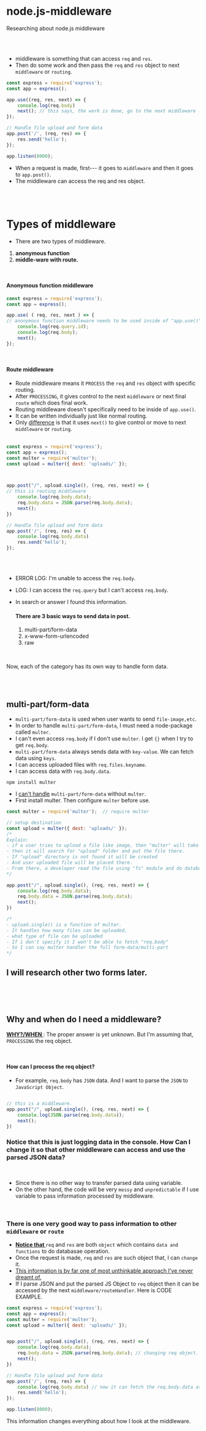 # node.js-middleware
Researching about node.js middleware

<br>
<br>

* middleware is something that can access `req` and `res`.
* Then do some work and then pass the `req` and `res` object to next `middleware` or `routing`.
```javascript
const express = require('express');
const app = express();

app.use((req, res, next) => {
    console.log(req.body)
    next(); // this says, the work is done, go to the next middleware
});

// Handle file upload and form data
app.post('/', (req, res) => {
    res.send('hello'); 
});

app.listen(8000);
```
* When a request is made, first--- it goes to `middleware` and then it goes to `app.post()`.
* The middleware can access the req and res object.

<br>
<br>

# Types of middleware
* There are two types of middleware.
1. <b>anonymous function </b>
2. <b>middle-ware with route. </b>

<br>

#### Anonymous function middleware
```javascript
const express = require('express');
const app = express();

app.use( ( req, res, next ) => {
// anonymous function middleware needs to be used inside of "app.use()".
    console.log(req.query.id);
    console.log(req.body);
    next();
});
```

<br>

#### Route middleware
* Route middleware means it `PROCESS` the `req` and `res` object with specific routing.
* After `PROCESSING`, it gives control to the next `middleware` or next final `route` which does final work.
* Routing middleware doesn't specifically need to be inside of `app.use()`.
* It can be written individually just like normal routing.
* Only <ins>difference</ins> is that it uses `next()` to give control or move to next `middleware` or `routing`. <br> <br>
```javascript
const express = require('express');
const app = express();
const multer = require('multer');
const upload = multer({ dest: 'uploads/' });



app.post("/", upload.single(), (req, res, next) => {
// this is routing middleware
    console.log(req.body.data);
    req.body.data = JSON.parse(req.body.data);
    next();
})

// Handle file upload and form data
app.post('/', (req, res) => {
    console.log(req.body.data)
    res.send('hello'); 
});
```


<br>
<br>

* ERROR LOG: I'm unable to access the `req.body`. 
* LOG: I can access the `req.query` but I can't access `req.body`.
* In search or answer I found this information.
  <br>

  #### There are 3 basic ways to send data in post.
  1. multi-part/form-data
  2. x-www-form-urlencoded
  3. raw

<br>

Now, each of the category has its own way to handle form data.

<br>
<br>

## multi-part/form-data
* `multi-part/form-data` is used when user wants to send `file-image,etc`.
* In order to handle `multi-part/form-data`, I must need a node-package called `multer`.
* I can't even access `req.body` if I don't use `multer`. I get `{}` when I try to get `req.body`.
* `multi-part/form-data` always sends data with `key-value`. We can fetch data using `keys`.
* I can access uploaded files with `req.files.keyname`.
* I can access data with `req.body.data`.


```console
npm install multer
```
* I <ins>can't handle</ins>  `multi-part/form-data` without `multer`.
* First install multer. Then configure `multer` before use.

```javascript
const multer = require('multer');  // require multer

// setup destination
const upload = multer({ dest: 'uploads/' });
/*
Explain:
- if a user tries to upload a file like image, then "multer" will take that file
- then it will search for "upload" folder and put the file there.
- If "upload" directory is not found it will be created
- And user uploaded file will be placed there.
- From there, a developer read the file using "fs" module and do database operation.
*/

app.post("/", upload.single(), (req, res, next) => {
    console.log(req.body.data);
    req.body.data = JSON.parse(req.body.data);
    next();
})

/*
- upload.single() is a function of multer.
- It handles how many files can be uploaded,
- what type of file can be uploaded
- If i don't specify it I won't be able to fetch "req.body"
- So I can say multer handler the full form-data/multi-part
*/
```

## I will research other two forms later.

<br>
<br>
<br>

## Why and when do I need a middleware?
<b> <ins> WHY?/WHEN </ins> </b> : The proper answer is yet unknown. But I'm assuming that, `PROCESSING` the req object.

<br>

#### How can I process the req object?
* For example, `req.body` has `JSON` data. And I want to parse the `JSON` to `JavaScript Object`.
```javascript

// this is a middleware.
app.post("/", upload.single(), (req, res, next) => {
    console.log(JSON.parse(req.body.data));
    next();
})
```
### Notice that this is just logging data in the console. How Can I change it so that other middleware can access and use the parsed JSON data? 

<br>

* Since there is no other way to transfer parsed data using variable.
* On the other hand, the code will be very `messy` and `unpredictable` if I use variable to pass information processed by middleware.

<br>

### There is one very good way to pass information to other `middleware` or `route`
* <ins> <b> Notice that </b> </ins> `req` and `res` are both `object` which contains `data and functions` to do databasae operation.
* Once the request is made, `req` and `res` are such object that, I can `change` it.
* <ins>This information is by far one of most unthinkable approach I've never dreamt of.</ins>
* If I parse JSON and put the parsed JS Object to `req` object then it can be accessed by the next `middleware/routeHandler`. Here is CODE EXAMPLE.
```javascript
const express = require('express');
const app = express();
const multer = require('multer');
const upload = multer({ dest: 'uploads/' });


app.post("/", upload.single(), (req, res, next) => {
    console.log(req.body.data);
    req.body.data = JSON.parse(req.body.data); // changing req object.
    next();
})

// Handle file upload and form data
app.post('/', (req, res) => {
    console.log(req.body.data) // now it can fetch the req.body.data as parsed-JSON/JavaScript-Object
    res.send('hello'); 
});

app.listen(8000);
```
This information changes everything about how I look at the middleware.

